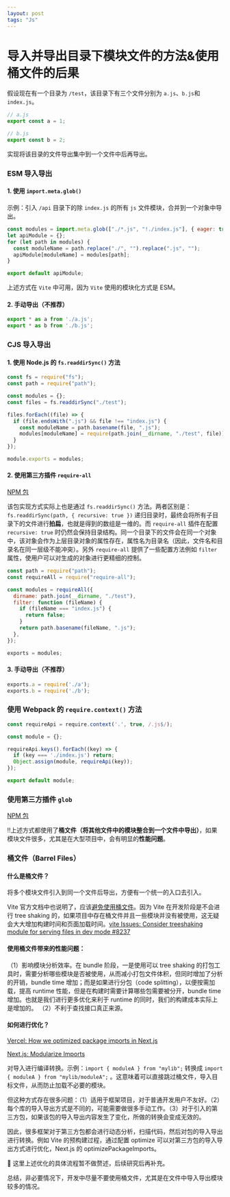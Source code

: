 ```yaml
---
layout: post
tags: "Js"
---
```


# 导入并导出目录下模块文件的方法&使用桶文件的后果

假设现在有一个目录为 `/test`，该目录下有三个文件分别为 `a.js`、`b.js`和`index.js`。

```js
// a.js
export const a = 1;
```

```js
// b.js
export const b = 2;
```

实现将该目录的文件导出集中到一个文件中后再导出。


### ESM 导入导出

#### 1. 使用 `import.meta.glob()`

示例：引入 `/api` 目录下的除 `index.js` 的所有 `js` 文件模块，合并到一个对象中导出。

```js
const modules = import.meta.glob(["./*.js", "!./index.js"], { eager: true });
let apiModule = {};
for (let path in modules) {
  const moduleName = path.replace("./", "").replace(".js", "");
  apiModule[moduleName] = modules[path];
}

export default apiModule;
```

上述方式在 `Vite` 中可用，因为 `Vite` 使用的模块化方式是 ESM。

#### 2. 手动导出（不推荐）

```js
export * as a from './a.js';
export * as b from './b.js';
```

### CJS 导入导出

#### 1. 使用 Node.js 的 `fs.readdirSync()` 方法

```js
const fs = require("fs");
const path = require("path");

const modules = {};
const files = fs.readdirSync("./test");

files.forEach((file) => {
  if (file.endsWith(".js") && file !== "index.js") {
    const moduleName = path.basename(file, ".js");
    modules[moduleName] = require(path.join(__dirname, "./test", file));
  }
});

module.exports = modules;
``` 

#### 2. 使用第三方插件 `require-all`

[NPM 包](https://www.npmjs.com/package/require-all)

该包实现方式实际上也是通过 `fs.readdirSync()` 方法。两者区别是：`fs.readdirSync(path, { recursive: true })` 递归目录时，最终会将所有子目录下的文件进行**拍扁**，也就是得到的数组是一维的。而 `require-all` 插件在配置 `recursive: true` 时仍然会保持目录结构。同一个目录下的文件会在同一个对象中，该对象会作为上层目录对象的属性存在，属性名为目录名（因此，文件名和目录名在同一层级不能冲突）。另外 `require-all` 提供了一些配置方法例如 `filter` 属性，使用户可以对生成的对象进行更精细的控制。

```js
const path = require("path");
const requireAll = require("require-all");

const modules = requireAll({
  dirname: path.join(__dirname, "./test"),
  filter: function (fileName) {
    if (fileName === "index.js") {
      return false;
    }
    return path.basename(fileName, ".js");
  },
});

exports = modules;
```

#### 3. 手动导出（不推荐）

```js
exports.a = require('./a');
exports.b = require('./b');
```

### 使用 Webpack 的 `require.context()` 方法

```js
const requireApi = require.context('.', true, /.js$/);

const module = {};

requireApi.keys().forEach((key) => {
  if (key === './index.js') return;
  Object.assign(module, requireApi(key));
});

export default module;
```

### 使用第三方插件 `glob`

[NPM 包](https://www.npmjs.com/package/glob)

‼️上述方式都使用了**桶文件（将其他文件中的模块整合到一个文件中导出）**，如果模块文件很多，尤其是在大型项目中，会有明显的**性能问题**。

### 桶文件（Barrel Files）

#### 什么是桶文件？

将多个模块文件引入到同一个文件后导出，方便有一个统一的入口去引入。

Vite 官方文档中也说明了，应该[避免使用桶文件](https://cn.vitejs.dev/guide/performance#avoid-barrel-files)。因为 Vite 在开发阶段是不会进行 tree shaking 的，如果项目中存在桶文件并且一些模块并没有被使用，这无疑会大大增加构建时间和页面加载时间。[vite Issues: Consider treeshaking module for serving files in dev mode #8237](https://github.com/vitejs/vite/issues/8237#issuecomment-1285887097)

#### 使用桶文件带来的性能问题：

（1）影响模块分析效率。在 bundle 阶段，一是使用可以 tree shaking 的打包工具时，需要分析哪些模块是否被使用，从而减小打包文件体积，但同时增加了分析的开销，bundle time 增加；而是如果进行分包（code splitting），以便按需加载，提高 runtime 性能，但是在构建时需要计算哪些包需要被分开，bundle time 增加。也就是我们进行更多优化来利于 runtime 的同时，我们的构建成本实际上是增加的。
（2）不利于查找接口真正来源。

#### 如何进行优化？

[Vercel: How we optimized package imports in Next.js](https://vercel.com/blog/how-we-optimized-package-imports-in-next-js)

[Next.js: Modularize Imports](https://nextjs.org/docs/architecture/nextjs-compiler#modularize-imports)

对导入进行编译转换。示例：`import { moduleA } from "mylib";` 转换成 `import { moduleA } from "mylib/moduleA";` 。这意味着可以直接跳过桶文件，导入目标文件，从而防止加载不必要的模块。

但这种方式存在很多问题：（1）适用于框架项目，对于普通开发用户不友好。（2）每个库的导入导出方式是不同的，可能需要做很多手动工作。（3）对于引入的第三方包，如果该包的导入导出内容发生了变化，所做的转换会变成无效的。

因此，很多框架对于第三方包都会进行动态分析，扫描代码，然后对包的导入导出进行转换。例如 Vite 的预构建过程，通过配置 optimize 可以对第三方包的导入导出方式进行优化，Next.js 的 optimizePackageImports。

🧐 这里上述优化的具体流程暂不做赘述，后续研究后再补充。

总结，非必要情况下，开发中尽量不要使用桶文件，尤其是在文件中导入导出模块较多的情况。